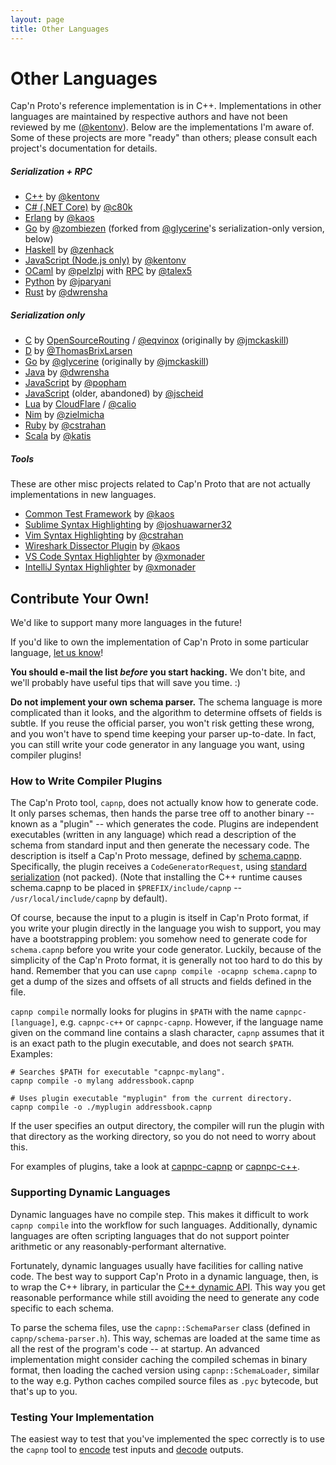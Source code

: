 ```yaml
---
layout: page
title: Other Languages
---
```


# Other Languages

Cap'n Proto's reference implementation is in C++.  Implementations in other languages are
maintained by respective authors and have not been reviewed by me
([@kentonv](https://github.com/kentonv)). Below are the implementations I'm aware
of. Some of these projects are more "ready" than others; please consult each
project's documentation for details.

##### Serialization + RPC

* [C++](cxx.html) by [@kentonv](https://github.com/kentonv)
* [C# (.NET Core)](https://github.com/c80k/capnproto-dotnetcore) by [@c80k](https://github.com/c80k)
* [Erlang](http://ecapnp.astekk.se/) by [@kaos](https://github.com/kaos)
* [Go](https://github.com/zombiezen/go-capnproto2) by [@zombiezen](https://github.com/zombiezen) (forked from [@glycerine](https://github.com/glycerine)'s serialization-only version, below)
* [Haskell](https://github.com/zenhack/haskell-capnp) by [@zenhack](https://github.com/zenhack)
* [JavaScript (Node.js only)](https://github.com/capnproto/node-capnp) by [@kentonv](https://github.com/kentonv)
* [OCaml](https://github.com/capnproto/capnp-ocaml) by [@pelzlpj](https://github.com/pelzlpj) with [RPC](https://github.com/mirage/capnp-rpc) by [@talex5](https://github.com/talex5)
* [Python](http://capnproto.github.io/pycapnp/) by [@jparyani](https://github.com/jparyani)
* [Rust](https://github.com/dwrensha/capnproto-rust) by [@dwrensha](https://github.com/dwrensha)

##### Serialization only

* [C](https://github.com/opensourcerouting/c-capnproto) by [OpenSourceRouting](https://www.opensourcerouting.org/) / [@eqvinox](https://github.com/eqvinox) (originally by [@jmckaskill](https://github.com/jmckaskill))
* [D](https://github.com/capnproto/capnproto-dlang) by [@ThomasBrixLarsen](https://github.com/ThomasBrixLarsen)
* [Go](https://github.com/glycerine/go-capnproto) by [@glycerine](https://github.com/glycerine) (originally by [@jmckaskill](https://github.com/jmckaskill))
* [Java](https://github.com/capnproto/capnproto-java/) by [@dwrensha](https://github.com/dwrensha)
* [JavaScript](https://github.com/capnp-js/plugin/) by [@popham](https://github.com/popham)
* [JavaScript](https://github.com/jscheid/capnproto-js) (older, abandoned) by [@jscheid](https://github.com/jscheid)
* [Lua](https://github.com/cloudflare/lua-capnproto) by [CloudFlare](http://www.cloudflare.com/) / [@calio](https://github.com/calio)
* [Nim](https://github.com/zielmicha/capnp.nim) by [@zielmicha](https://github.com/zielmicha)
* [Ruby](https://github.com/cstrahan/capnp-ruby) by [@cstrahan](https://github.com/cstrahan)
* [Scala](https://github.com/katis/capnp-scala) by [@katis](https://github.com/katis)

##### Tools

These are other misc projects related to Cap'n Proto that are not actually implementations in
new languages.

* [Common Test Framework](https://github.com/kaos/capnp_test) by [@kaos](https://github.com/kaos)
* [Sublime Syntax Highlighting](https://github.com/joshuawarner32/capnproto-sublime) by
  [@joshuawarner32](https://github.com/joshuawarner32)
* [Vim Syntax Highlighting](https://github.com/cstrahan/vim-capnp) by [@cstrahan](https://github.com/cstrahan)
* [Wireshark Dissector Plugin](https://github.com/kaos/wireshark-plugins) by [@kaos](https://github.com/kaos)
* [VS Code Syntax Highlighter](https://marketplace.visualstudio.com/items?itemName=xmonader.vscode-capnp) by [@xmonader](https://github.com/xmonader)
* [IntelliJ Syntax Highlighter](https://github.com/xmonader/sercapnp) by [@xmonader](https://github.com/xmonader)

## Contribute Your Own!

We'd like to support many more languages in the future!

If you'd like to own the implementation of Cap'n Proto in some particular language,
[let us know](https://groups.google.com/group/capnproto)!

**You should e-mail the list _before_ you start hacking.**  We don't bite, and we'll probably have
useful tips that will save you time.  :)

**Do not implement your own schema parser.**  The schema language is more complicated than it
looks, and the algorithm to determine offsets of fields is subtle.  If you reuse the official
parser, you won't risk getting these wrong, and you won't have to spend time keeping your parser
up-to-date.  In fact, you can still write your code generator in any language you want, using
compiler plugins!

### How to Write Compiler Plugins

The Cap'n Proto tool, `capnp`, does not actually know how to generate code.  It only parses schemas,
then hands the parse tree off to another binary -- known as a "plugin" -- which generates the code.
Plugins are independent executables (written in any language) which read a description of the
schema from standard input and then generate the necessary code.  The description is itself a
Cap'n Proto message, defined by
[schema.capnp](https://github.com/capnproto/capnproto/blob/master/c%2B%2B/src/capnp/schema.capnp).
Specifically, the plugin receives a `CodeGeneratorRequest`, using
[standard serialization](encoding.html#serialization-over-a-stream)
(not packed).  (Note that installing the C++ runtime causes schema.capnp to be placed in
`$PREFIX/include/capnp` -- `/usr/local/include/capnp` by default).

Of course, because the input to a plugin is itself in Cap'n Proto format, if you write your
plugin directly in the language you wish to support, you may have a bootstrapping problem:  you
somehow need to generate code for `schema.capnp` before you write your code generator.  Luckily,
because of the simplicity of the Cap'n Proto format, it is generally not too hard to do this by
hand.  Remember that you can use `capnp compile -ocapnp schema.capnp` to get a dump of the sizes
and offsets of all structs and fields defined in the file.

`capnp compile` normally looks for plugins in `$PATH` with the name `capnpc-[language]`, e.g.
`capnpc-c++` or `capnpc-capnp`.  However, if the language name given on the command line contains
a slash character, `capnp` assumes that it is an exact path to the plugin executable, and does not
search `$PATH`.  Examples:

    # Searches $PATH for executable "capnpc-mylang".
    capnp compile -o mylang addressbook.capnp

    # Uses plugin executable "myplugin" from the current directory.
    capnp compile -o ./myplugin addressbook.capnp

If the user specifies an output directory, the compiler will run the plugin with that directory
as the working directory, so you do not need to worry about this.

For examples of plugins, take a look at
[capnpc-capnp](https://github.com/capnproto/capnproto/blob/master/c%2B%2B/src/capnp/compiler/capnpc-capnp.c%2B%2B)
or [capnpc-c++](https://github.com/capnproto/capnproto/blob/master/c%2B%2B/src/capnp/compiler/capnpc-c%2B%2B.c%2B%2B).

### Supporting Dynamic Languages

Dynamic languages have no compile step.  This makes it difficult to work `capnp compile` into the
workflow for such languages.  Additionally, dynamic languages are often scripting languages that do
not support pointer arithmetic or any reasonably-performant alternative.

Fortunately, dynamic languages usually have facilities for calling native code.  The best way to
support Cap'n Proto in a dynamic language, then, is to wrap the C++ library, in particular the
[C++ dynamic API](cxx.html#dynamic-reflection).  This way you get reasonable performance while
still avoiding the need to generate any code specific to each schema.

To parse the schema files, use the `capnp::SchemaParser` class (defined in `capnp/schema-parser.h`).
This way, schemas are loaded at the same time as all the rest of the program's code -- at startup.
An advanced implementation might consider caching the compiled schemas in binary format, then
loading the cached version using `capnp::SchemaLoader`, similar to the way e.g. Python caches
compiled source files as `.pyc` bytecode, but that's up to you.

### Testing Your Implementation

The easiest way to test that you've implemented the spec correctly is to use the `capnp` tool
to [encode](capnp-tool.html#encoding-messages) test inputs and
[decode](capnp-tool.html#decoding-messages) outputs.
